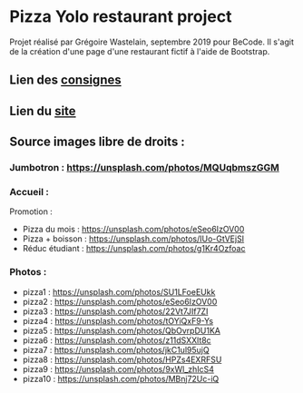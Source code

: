 # Pizza Yolo restaurant project

Projet réalisé par Grégoire Wastelain, septembre 2019 pour BeCode.
Il s'agit de la création d'une page d'une restaurant fictif à l'aide de Bootstrap.

## Lien des [consignes](https://github.com/becodeorg/BXL-Johnson-4.14/blob/master/03-HTML-CSS/bootstrap/restaurant.adoc)
## Lien du [site](https://gwastelain.github.io/restaurant-css-framework/)

## Source images libre de droits :

### Jumbotron : https://unsplash.com/photos/MQUqbmszGGM

### Accueil :

Promotion :
* Pizza du mois : https://unsplash.com/photos/eSeo6IzOV00
* Pizza + boisson : https://unsplash.com/photos/IUo-GtVEjSI
* Réduc étudiant : https://unsplash.com/photos/g1Kr4Ozfoac

### Photos :

* pizza1 : https://unsplash.com/photos/SU1LFoeEUkk
* pizza2 : https://unsplash.com/photos/eSeo6IzOV00
* pizza3 : https://unsplash.com/photos/22Vt7JIf7ZI
* pizza4 : https://unsplash.com/photos/tOYiQxF9-Ys
* pizza5 : https://unsplash.com/photos/QbOvrpDU1KA
* pizza6 : https://unsplash.com/photos/z11dSXXlt8c
* pizza7 : https://unsplash.com/photos/jkC1ul95ujQ
* pizza8 : https://unsplash.com/photos/HPZs4EXRFSU
* pizza9 : https://unsplash.com/photos/9xWl_zhIcS4
* pizza10 : https://unsplash.com/photos/MBnj72Uc-iQ

